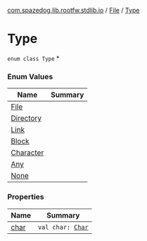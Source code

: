 [com.spazedog.lib.rootfw.stdlib.io](../../index.md) / [File](../index.md) / [Type](.)

# Type

`enum class Type`
*

### Enum Values

| Name | Summary |
|---|---|
| [File](-file.md) |  |
| [Directory](-directory.md) |  |
| [Link](-link.md) |  |
| [Block](-block.md) |  |
| [Character](-character.md) |  |
| [Any](-any.md) |  |
| [None](-none.md) |  |

### Properties

| Name | Summary |
|---|---|
| [char](char.md) | `val char: `[`Char`](https://kotlinlang.org/api/latest/jvm/stdlib/kotlin/-char/index.html) |
